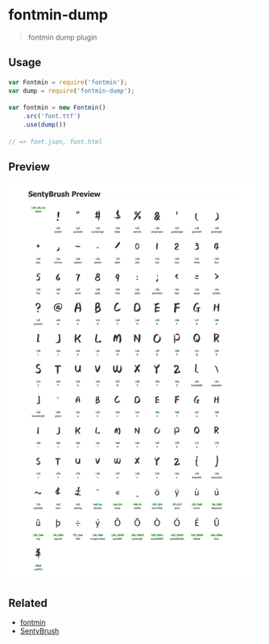 fontmin-dump
===

> fontmin dump plugin


## Usage

```javascript
var Fontmin = require('fontmin');
var dump = require('fontmin-dump');

var fontmin = new Fontmin()
    .src('font.ttf')
    .use(dump())

// => font.json, font.html

```

## Preview

![preview](preview.png)

## Related

- [fontmin](https://github.com/ecomfe/fontmin)
- [SentyBrush](http://sentyfont.com)

